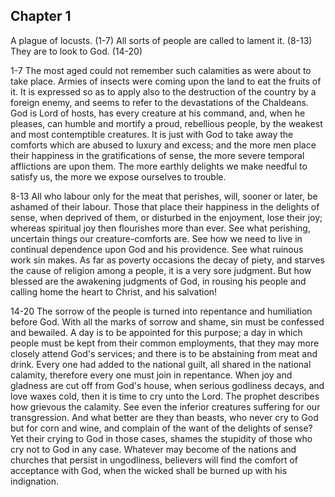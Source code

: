 ## Chapter 1

A plague of locusts. (1-7) All sorts of people are called to lament it. (8-13) They are to look to God. (14-20)

1-7 The most aged could not remember such calamities as were about to take place. Armies of insects were coming upon the land to eat the fruits of it. It is expressed so as to apply also to the destruction of the country by a foreign enemy, and seems to refer to the devastations of the Chaldeans. God is Lord of hosts, has every creature at his command, and, when he pleases, can humble and mortify a proud, rebellious people, by the weakest and most contemptible creatures. It is just with God to take away the comforts which are abused to luxury and excess; and the more men place their happiness in the gratifications of sense, the more severe temporal afflictions are upon them. The more earthly delights we make needful to satisfy us, the more we expose ourselves to trouble.

8-13 All who labour only for the meat that perishes, will, sooner or later, be ashamed of their labour. Those that place their happiness in the delights of sense, when deprived of them, or disturbed in the enjoyment, lose their joy; whereas spiritual joy then flourishes more than ever. See what perishing, uncertain things our creature-comforts are. See how we need to live in continual dependence upon God and his providence. See what ruinous work sin makes. As far as poverty occasions the decay of piety, and starves the cause of religion among a people, it is a very sore judgment. But how blessed are the awakening judgments of God, in rousing his people and calling home the heart to Christ, and his salvation!

14-20 The sorrow of the people is turned into repentance and humiliation before God. With all the marks of sorrow and shame, sin must be confessed and bewailed. A day is to be appointed for this purpose; a day in which people must be kept from their common employments, that they may more closely attend God's services; and there is to be abstaining from meat and drink. Every one had added to the national guilt, all shared in the national calamity, therefore every one must join in repentance. When joy and gladness are cut off from God's house, when serious godliness decays, and love waxes cold, then it is time to cry unto the Lord. The prophet describes how grievous the calamity. See even the inferior creatures suffering for our transgression. And what better are they than beasts, who never cry to God but for corn and wine, and complain of the want of the delights of sense? Yet their crying to God in those cases, shames the stupidity of those who cry not to God in any case. Whatever may become of the nations and churches that persist in ungodliness, believers will find the comfort of acceptance with God, when the wicked shall be burned up with his indignation.


